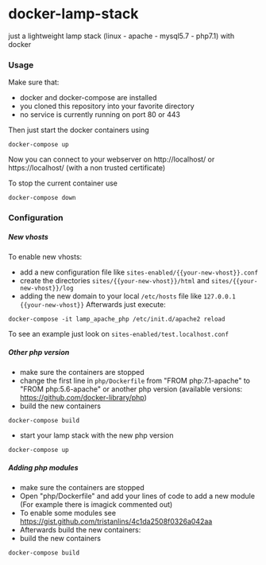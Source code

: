 # docker-lamp-stack
just a lightweight lamp stack (linux - apache - mysql5.7 - php7.1) with docker

### Usage
Make sure that: 
- docker and docker-compose are installed
- you cloned this repository into your favorite directory
- no service is currently running on port 80 or 443

Then just start the docker containers using
```
docker-compose up
```
Now you can connect to your webserver on http://localhost/ or https://localhost/ (with a non trusted certificate)

To stop the current container use
```
docker-compose down
```

### Configuration
##### New vhosts
To enable new vhosts:
- add a new configuration file like `sites-enabled/{{your-new-vhost}}.conf`
- create the directories `sites/{{your-new-vhost}}/html` and `sites/{{your-new-vhost}}/log`
- adding the new domain to your local `/etc/hosts` file like `127.0.0.1 {{your-new-vhost}}`
Afterwards just execute:
```
docker-compose -it lamp_apache_php /etc/init.d/apache2 reload
```
To see an example just look on `sites-enabled/test.localhost.conf`
##### Other php version
- make sure the containers are stopped
- change the first line in `php/Dockerfile` from "FROM php:7.1-apache" to "FROM php:5.6-apache" or another php version (available versions: https://github.com/docker-library/php)
- build the new containers
```
docker-compose build
``` 
- start your lamp stack with the new php version
```
docker-compose up
```
##### Adding php modules
- make sure the containers are stopped
- Open "php/Dockerfile" and add your lines of code to add a new module (For example there is imagick commented out)
- To enable some modules see https://gist.github.com/tristanlins/4c1da2508f0326a042aa
- Afterwards build the new containers:
- build the new containers
```
docker-compose build
``` 


